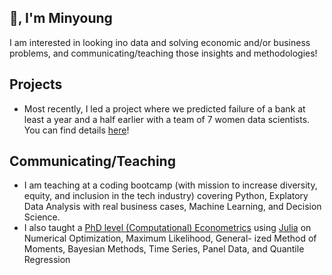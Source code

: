 ## 👋, I'm Minyoung

I am interested in looking ino data and solving economic and/or business problems, and communicating/teaching those insights and methodologies!

## Projects
- Most recently, I led a project where we predicted failure of a bank at least a year and a half earlier with a team of 7 women data scientists. You can find details [here](https://github.com/maggieroot39/ds4a-fall2021)!

## Communicating/Teaching
- I am teaching at a coding bootcamp (with mission to increase diversity, equity,
and inclusion in the tech industry) covering Python, Explatory Data Analysis with real business cases, Machine Learning, and Decision Science. 
 - I also taught a [PhD level (Computational) Econometrics](https://github.com/minyoungrho/Econometrics2) using [Julia](https://julialang.org/) on Numerical Optimization, Maximum Likelihood, General-
ized Method of Moments, Bayesian Methods, Time Series, Panel Data, and Quantile Regression
